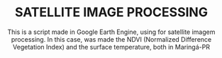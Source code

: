 <h1 align="center">SATELLITE IMAGE PROCESSING</h1>



<p align="center">This is a script made in Google Earth Engine, using for satellite imagem processing. In this case, was made the NDVI (Normalized Difference Vegetation Index) and the surface temperature, both in Maringá-PR</p>

